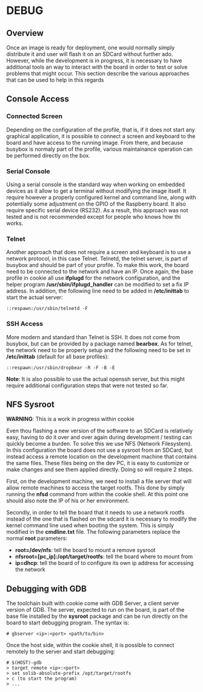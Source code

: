 # DEBUG

## Overview

Once an image is ready for deployment, one would normally simply distribute it and user will flash
it on an SDCard without further ado. However, while the development is in progress, it is necessary
to have additional tools an way to interact with the board in order to test or solve problems that
might occur. This section describe the various approaches that can be used to help in this regards

## Console Access

### Connected Screen

Depending on the configuration of the profile, that is, if it does not start any graphical
application, it is possible to connect a screen and keyboard to the board and have access to the
running image. From there, and because busybox is normaly part of the profile, various maintainance
operation can be performed directly on the box.

### Serial Console

Using a serial console is the standard way when working on embedded devices as it allow to get a
terminal without modifying the image itself. It require however a properly configured kernel and
command line, along with potentially some adjustment on the GPIO of the Raspberry board. It also
require specific serial device (RS232). As a result, this approach was not tested and is not
recommended except for people who knows how thi works.

### Telnet

Another approach that does not require a screen and keyboard is to use a network protocol, in this
case Telnet. Telnetd, the telnet server, is part of busybox and should be part of your profile. To
make this work, the board need to be connected to the network and have an IP. Once again, the base
profile in cookie all use **ifplugd** for the network configuration, and the helper program
**/usr/sbin/ifplugd_handler** can be modified to set a fix IP address. In addition, the following
line need to be added in **/etc/inittab** to start the actual server:

    ::respawn:/usr/sbin/telnetd -F

### SSH Access

More modern and standard than Telnet is SSH. It does not come from busybox, but can be provided
by a package named **bearbox**. As for telnet, the network need to be properly setup and the
following need to be set in **/etc/inittab** (default for all base profiles):

    ::respawn:/usr/sbin/dropbear -R -F -B -E
    
**Note**: It is also possible to use the actual openssh server, but this might require additional
configuration steps that were not tested so far.

## NFS Sysroot

**WARNING**: This is a work in progress within cookie

Even thou flashing a new version of the software to an SDCard is relatively easy, having to do it
over and over again during development / testing can quickly become a burden. To solve this we use
NFS (Network Filesystem). In this configuration the board does not use a sysroot from an SDCard, but
instead access a remote location on the development machine that contains the same files. These
files being on the dev PC, it is easy to customize or make changes and see them applied directly.
Doing so will require 2 steps.

First, on the development machine, we need to install a file server that will allow remote machines
to access the target rootfs. This done by simply running the **nfsd** command from within the cookie
shell. At this point one should also note the IP of his or her environment.

Secondly, in order to tell the board that it needs to use a network rootfs instead of the one that
is flashed on the sdcard it is necessary to modify the kernel command line used when booting the
system. This is simply modified in the **cmdline.txt** file. The following parameters replace the
normal **root** parameters:

- **root=/dev/nfs**: tell the board to mount a remove sysroot
- **nfsroot=[pc_ip]:/opt/target/rootfs**: tell the board where to mount from
- **ip=dhcp**: tell the board of to configure its own ip address for accessing the network


## Debugging with GDB

The toolchain built with cookie come with GDB Server, a client server version of GDB. The
server, expected to run on the board, is part of the base file installed by the **sysroot**
package and can be run directly on the board to start debugging program. The syntax is:

    # gbserver <ip>:<port> <path/to/bin>
    
Once the host side, within the cookie shell, it is possible to connect remotely to the server
and start debugging:

    # $(HOST)-gdb
    > target remote <ip>:<port>
    > set solib-absolute-prefix /opt/target/rootfs
    > c (to start the program)
    > ...
